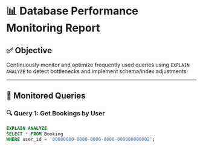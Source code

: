 # 📊 Database Performance Monitoring Report

## ✅ Objective

Continuously monitor and optimize frequently used queries using `EXPLAIN ANALYZE` to detect bottlenecks and implement schema/index adjustments.

---

## 🧪 Monitored Queries

### 🔍 Query 1: Get Bookings by User

```sql
EXPLAIN ANALYZE
SELECT * FROM Booking
WHERE user_id = '00000000-0000-0000-0000-000000000002';
